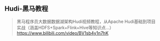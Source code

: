 ## Hudi-黑马教程

> 黑马程序员大数据数据湖架构Hudi视频教程，从Apache Hudi基础到项目实战（涵盖HDFS+Spark+Flink+Hive等知识点...）
> https://www.bilibili.com/video/BV1sb4y1n7hK
